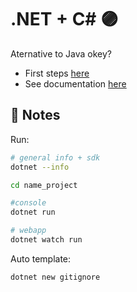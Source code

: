 # .NET + C# :purple_circle:

Aternative to Java okey?

- First steps [here](https://dotnet.microsoft.com/learn/dotnet/hello-world-tutorial/intro)
- See documentation [here](https://docs.microsoft.com/en-us/dotnet/csharp/)


## :pushpin: Notes 

Run:
```sh
# general info + sdk
dotnet --info

cd name_project

#console
dotnet run 

# webapp
dotnet watch run 
```

Auto template:
```sh
dotnet new gitignore
```

